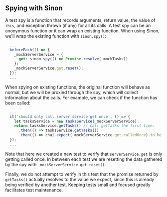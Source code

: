 ## Spying with Sinon

A test spy is a function that records arguments, return value, the value of
`this`, and exception thrown (if any) for all its calls. A test spy can be an
anonymous function or it can wrap an existing function. When using Sinon,
we'll wrap the existing function with `sinon.spy()`:

```javascript
  ...
  beforeEach(() => { 
    _mockServerService = {
      get: sinon.spy(() => Promise.resolve(_mockTasks))
    };
    _mockServerService.get.reset();
  });
  ...
```

When spying on existing functions, the original function will behave as
normal, but we will be proxied through the spy, which will collect information
about the calls. For example, we can check if the function has been called:

```javascript
  ...
  it('should only call server service get once', () => {
    let tasksService = new TasksService(_mockServerService);
    return tasksService.getTasks() // Call getTasks the first time.
      .then(() => tasksService.getTasks())
      .then(() => chai.expect(_mockServerService.get.calledOnce).to.be.true);
  });
  ...
```

Note that here we created a new test to verify that `serverService.get` is only
getting called once. In between each test we are resetting the data gathered by the spy with `_mockServerService.get.reset()`. 

Finally, we do not attempt to verify in this test that the promise returned by `getTasks()` actually resolves to the value we expect, since this is already being verified by another test. Keeping tests small and
focused greatly facilitates test maintenance.
